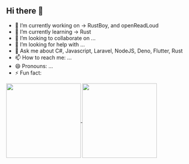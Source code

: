 ## Hi there 👋

- 🔭 I’m currently working on -> RustBoy, and openReadLoud
- 🌱 I’m currently learning -> Rust
- 👯 I’m looking to collaborate on ...
- 🤔 I’m looking for help with ...
- 💬 Ask me about C#, Javascript, Laravel, NodeJS, Deno, Flutter, Rust
- 📫 How to reach me: ...
- 😄 Pronouns: ...
- ⚡ Fun fact:

<a href="https://github.com/WinPhay">
  <img height=200 align="center" src="https://github-readme-stats.vercel.app/api?username=WinPhay" />
</a>
<a href="https://github.com/WinPhay">
  <img height=200 align="center" src="https://github-readme-stats.vercel.app/api/top-langs?username=WinPhay&layout=compact&langs_count=8&card_width=320" />
</a>
